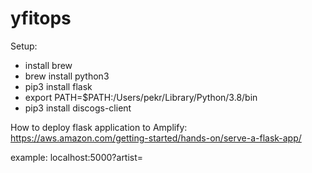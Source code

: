 # yfitops

Setup:
- install brew
- brew install python3
- pip3 install flask
- export PATH=$PATH:/Users/pekr/Library/Python/3.8/bin
- pip3 install discogs-client

How to deploy flask application to Amplify: https://aws.amazon.com/getting-started/hands-on/serve-a-flask-app/

example: localhost:5000?artist=<artist name>
